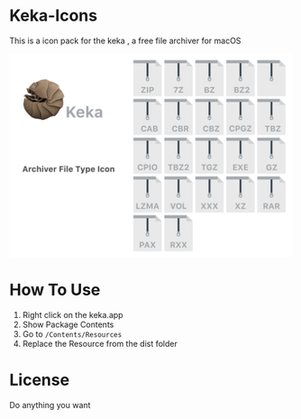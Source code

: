 # Keka-Icons
This is a icon pack for the keka , a free file archiver for macOS

![Archiver Icon Type](src/Show.png)

# How To Use

1. Right click on the keka.app
2. Show Package Contents
3. Go to `/Contents/Resources`
4. Replace the Resource from the dist folder

# License

Do anything you want

